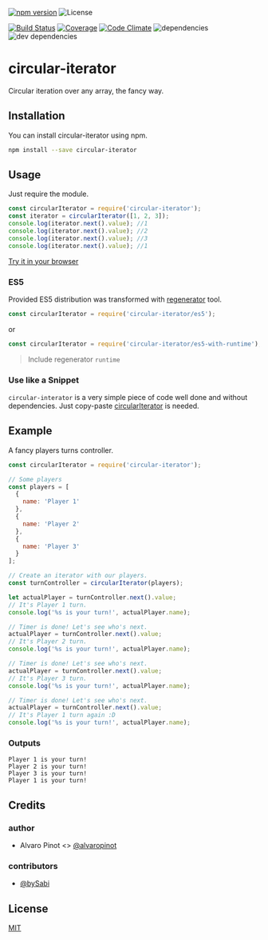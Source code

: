 [![npm version](https://img.shields.io/npm/v/circular-iterator.svg)](https://www.npmjs.com/package/circular-iterator)
![License](https://img.shields.io/npm/l/circular-iterator.svg)

[![Build Status](https://img.shields.io/travis/alvaropinot/circular-iterator.svg)](https://travis-ci.org/alvaropinot/circular-iterator.svg)
[![Coverage](https://img.shields.io/codeclimate/coverage/github/alvaropinot/circular-iterator.svg)](https://codeclimate.com/github/alvaropinot/circular-iterator/coverage)
[![Code Climate](https://img.shields.io/codeclimate/github/alvaropinot/circular-iterator.svg)](https://codeclimate.com/github/alvaropinot/circular-iterator)
![dependencies](https://img.shields.io/david/alvaropinot/circular-iterator.svg)
![dev dependencies](https://img.shields.io/david/dev/alvaropinot/circular-iterator.svg)


# circular-iterator
Circular iteration over any array, the fancy way.

## Installation
You can install circular-iterator using npm.

```bash
npm install --save circular-iterator
```

## Usage
Just require the module.

```javascript
const circularIterator = require('circular-iterator');
const iterator = circularIterator([1, 2, 3]);
console.log(iterator.next().value); //1
console.log(iterator.next().value); //2
console.log(iterator.next().value); //3
console.log(iterator.next().value); //1
```

[Try it in your browser](https://tonicdev.com/npm/circular-iterator)

### ES5
Provided ES5 distribution was transformed with [regenerator](https://github.com/facebook/regenerator) tool.

```javascript
const circularIterator = require('circular-iterator/es5');
```

or
```javascript
const circularIterator = require('circular-iterator/es5-with-runtime');
```
> Include regenerator `runtime`

### Use like a Snippet
`circular-interator` is a very simple piece of code well done and without dependencies. Just copy-paste [circularIterator](https://github.com/alvaropinot/circular-iterator/blob/master/index.js#L3) is needed.


## Example
A fancy players turns controller.
```javascript
const circularIterator = require('circular-iterator');

// Some players
const players = [
  {
    name: 'Player 1'
  },
  {
    name: 'Player 2'
  },
  {
    name: 'Player 3'
  }
];

// Create an iterator with our players.
const turnController = circularIterator(players);

let actualPlayer = turnController.next().value;
// It's Player 1 turn.
console.log('%s is your turn!', actualPlayer.name);

// Timer is done! Let's see who's next.
actualPlayer = turnController.next().value;
// It's Player 2 turn.
console.log('%s is your turn!', actualPlayer.name);

// Timer is done! Let's see who's next.
actualPlayer = turnController.next().value;
// It's Player 3 turn.
console.log('%s is your turn!', actualPlayer.name);

// Timer is done! Let's see who's next.
actualPlayer = turnController.next().value;
// It's Player 1 turn again :D
console.log('%s is your turn!', actualPlayer.name);
```

### Outputs
```
Player 1 is your turn!
Player 2 is your turn!
Player 3 is your turn!
Player 1 is your turn!
```

## Credits

### author
* Alvaro Pinot <> [@alvaropinot](https://github.com/alvaropinot)

### contributors
* [@bySabi](https://github.com/bySabi)

## License

[MIT][mit-license]

[mit-license]:./LICENSE
